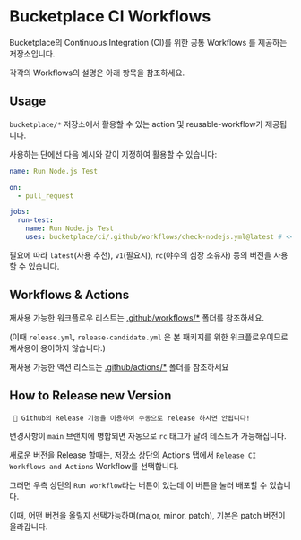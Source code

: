 # Bucketplace CI Workflows

Bucketplace의 Continuous Integration (CI)를 위한 공통 Workflows 를 제공하는 저장소입니다.

각각의 Workflows의 설명은 아래 항목을 참조하세요.

## Usage

`bucketplace/*` 저장소에서 활용할 수 있는 action 및 reusable-workflow가 제공됩니다.

사용하는 단에선 다음 예시와 같이 지정하여 활용할 수 있습니다:

```yml
name: Run Node.js Test

on:
  - pull_request

jobs:
  run-test:
    name: Run Node.js Test
    uses: bucketplace/ci/.github/workflows/check-nodejs.yml@latest # << notice here
```

필요에 따라 `latest`(사용 추천), `v1`(필요시), `rc`(야수의 심장 소유자) 등의 버전을 사용할 수 있습니다.

## Workflows & Actions

재사용 가능한 워크플로우 리스트는 [.github/workflows/*](https://github.com/bucketplace/ci/tree/main/.github/workflows) 폴더를 참조하세요.

(이때 `release.yml`, `release-candidate.yml` 은 본 패키지를 위한 워크플로우이므로 재사용이 용이하지 않습니다.)

재사용 가능한 액션 리스트는 [.github/actions/*](https://github.com/bucketplace/ci/tree/main/.github/actions) 폴더를 참조하세요


## How to Release new Version
```
 🚨 Github의 Release 기능을 이용하여 수동으로 release 하시면 안됩니다!
```

변경사항이 `main` 브랜치에 병합되면 자동으로 `rc` 태그가 달려 테스트가 가능해집니다.

새로운 버전을 Release 할때는, 저장소 상단의 Actions 탭에서 `Release CI Workflows and Actions` Workflow를 선택합니다.

그러면 우측 상단의 `Run workflow`라는 버튼이 있는데 이 버튼을 눌러 배포할 수 있습니다.

이때, 어떤 버전을 올릴지 선택가능하며(major, minor, patch), 기본은 patch 버전이 올라갑니다.

